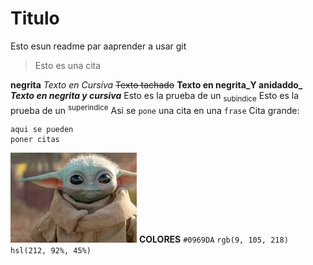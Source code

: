 # Titulo

Esto esun readme par aaprender a usar git

> Esto es una cita

**negrita**
_Texto en Cursiva_
~~Texto tachado~~
**Texto en negrita_Y anidaddo_**
***Texto en negrita y cursiva***
Esto es la prueba de un <sub>subindice</sub>
Esto es la prueba de un <sup>superindice</sup>
Asi se `pone` una cita en una `frase`
Cita grande:
```
aqui se pueden
poner citas

```
![yoda](./images/yoda.jpeg)
**COLORES**
`#0969DA`
`rgb(9, 105, 218)`
`hsl(212, 92%, 45%)`
